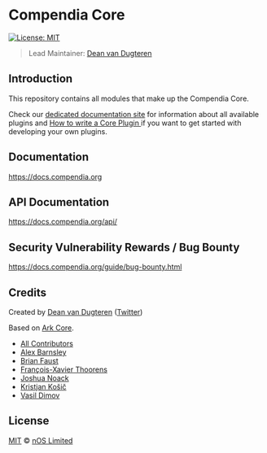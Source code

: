 # Compendia Core

[![License: MIT](https://badgen.now.sh/badge/license/MIT/green)](https://opensource.org/licenses/MIT)

> Lead Maintainer: [Dean van Dugteren](https://github.com/deanpress)

## Introduction

This repository contains all modules that make up the Compendia Core.

Check our [dedicated documentation site](https://docs.compendia.org) for information about all available plugins and [How to write a Core Plugin
](https://learn.ark.dev/application-development/how-to-write-core-dapps) if you want to get started with developing your own plugins.

## Documentation

https://docs.compendia.org

## API Documentation

https://docs.compendia.org/api/

## Security Vulnerability Rewards / Bug Bounty

https://docs.compendia.org/guide/bug-bounty.html

## Credits

Created by [Dean van Dugteren](https://github.com/Deanpress) ([Twitter](https://twitter.com/deanpress))

Based on [Ark Core](https://github.com/ArkEcosystem).

-   [All Contributors](../../contributors)
-   [Alex Barnsley](https://github.com/alexbarnsley)
-   [Brian Faust](https://github.com/faustbrian)
-   [François-Xavier Thoorens](https://github.com/fix)
-   [Joshua Noack](https://github.com/supaiku0)
-   [Kristjan Košič](https://github.com/kristjank)
-   [Vasil Dimov](https://github.com/vasild)

## License

[MIT](LICENSE) © [nOS Limited](https://nos.io)
